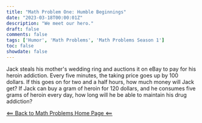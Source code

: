 ```yaml
---
title: "Math Problem One: Humble Beginnings"
date: "2023-03-18T00:00:01Z"
description: "We meet our hero."
draft: false
comments: false
tags: ['Humor', 'Math Problems', 'Math Problems Season 1']
toc: false
showdate: false
---
```


Jack steals his mother's wedding ring and auctions it on eBay to pay for his heroin addiction. Every five minutes, the taking price goes up by 100 dollars. If this goes on for two and a half hours, how much money will Jack get? If Jack can buy a gram of heroin for 120 dollars, and he consumes five grams of heroin every day, how long will he be able to maintain his drug addiction?

[<== Back to Math Problems Home Page <==](/humor/problems//#season-one-the-tale-of-a-wayward-jack)
